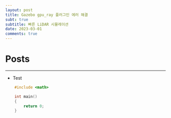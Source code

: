 ```yaml
---
layout: post
title: Gazebo gpu_ray 플러그인 에러 해결
subt: true
subtitle: 빠른 LiDAR 시뮬레이션
date: 2023-03-01
comments: true
---
```


# Posts

---

+ Test
```c++
	#include <math>

	int main()
	{
		return 0;
	}
```